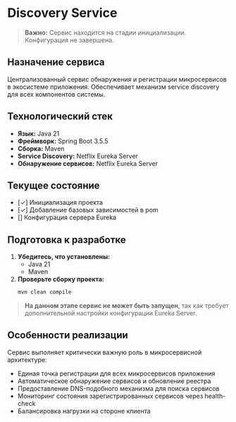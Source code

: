 # Discovery Service

> **Важно:** Сервис находится на стадии инициализации. Конфигурация не завершена.

## Назначение сервиса
Централизованный сервис обнаружения и регистрации микросервисов в экосистеме приложения. Обеспечивает механизм service discovery для всех компонентов системы.

## Технологический стек

*   **Язык:** Java 21
*   **Фреймворк:** Spring Boot 3.5.5
*   **Сборка:** Maven
*   **Service Discovery:** Netflix Eureka Server
*   **Обнаружение сервисов:** Netflix Eureka Server

## Текущее состояние

*   [✓] Инициализация проекта
*   [✓] Добавление базовых зависимостей в pom
*   [] Конфигурация сервера Eureka


## Подготовка к разработке

1.  **Убедитесь, что установлены:**
    *   Java 21
    *   Maven
2.  **Проверьте сборку проекта:**
    ```bash
    mvn clean compile
    ```

> **На данном этапе сервис не может быть запущен**, так как требует дополнительной настройки конфигурации Eureka Server.

## Особенности реализации

Сервис выполняет критически важную роль в микросервисной архитектуре:

*   Единая точка регистрации для всех микросервисов приложения
*   Автоматическое обнаружение сервисов и обновление реестра
*   Предоставление DNS-подобного механизма для поиска сервисов
*   Мониторинг состояния зарегистрированных сервисов через health-check
*   Балансировка нагрузки на стороне клиента
